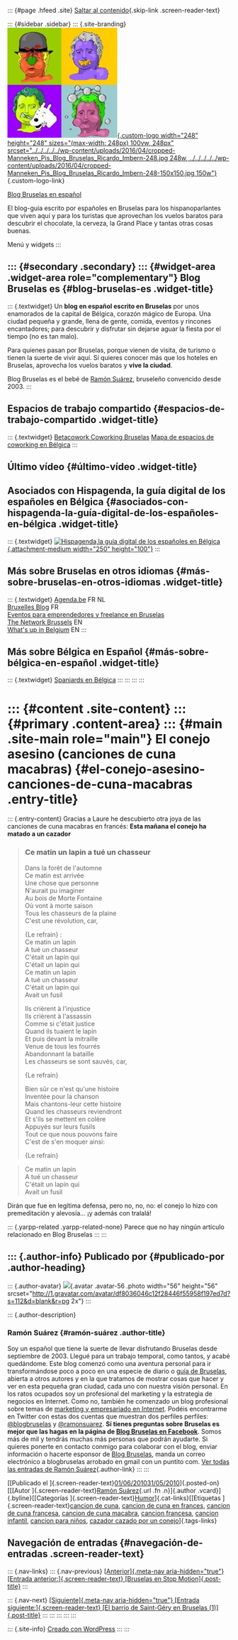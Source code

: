 ::: {#page .hfeed .site}
[Saltar al
contenido](../../../../../index.html?p=2046#content){.skip-link
.screen-reader-text}

::: {#sidebar .sidebar}
::: {.site-branding}
[![](../../../../../wp-content/uploads/2016/04/cropped-Manneken_Pis_Blog_Bruselas_Ricardo_Imbern-248.jpg){.custom-logo
width="248" height="248" sizes="(max-width: 248px) 100vw, 248px"
srcset="../../../../../wp-content/uploads/2016/04/cropped-Manneken_Pis_Blog_Bruselas_Ricardo_Imbern-248.jpg 248w, ../../../../../wp-content/uploads/2016/04/cropped-Manneken_Pis_Blog_Bruselas_Ricardo_Imbern-248-150x150.jpg 150w"}](../../../../../index.html){.custom-logo-link}

[Blog Bruselas en español](../../../../../index.html)

El blog-guía escrito por españoles en Bruselas para los hispanoparlantes
que viven aquí y para los turistas que aprovechan los vuelos baratos
para descubrir el chocolate, la cerveza, la Grand Place y tantas otras
cosas buenas.

Menú y widgets
:::

::: {#secondary .secondary}
::: {#widget-area .widget-area role="complementary"}
Blog Bruselas es {#blog-bruselas-es .widget-title}
----------------

::: {.textwidget}
Un **blog en español escrito en Bruselas** por unos enamorados de la
capital de Bélgica, corazón mágico de Europa. Una ciudad pequeña y
grande, llena de gente, comida, eventos y rincones encantadores; para
descubrir y disfrutar sin dejarse aguar la fiesta por el tiempo (no es
tan malo).

Para quienes pasan por Bruselas, porque vienen de visita, de turismo o
tienen la suerte de vivir aquí. Sí quieres conocer más que los hoteles
en Bruselas, aprovecha los vuelos baratos y **vive la ciudad**.

Blog Bruselas es el bebé de [Ramón Suárez](http://www.ramonsuarez.com),
bruseleño convencido desde 2003.
:::

Espacios de trabajo compartido {#espacios-de-trabajo-compartido .widget-title}
------------------------------

::: {.textwidget}
[Betacowork Coworking Bruselas](http://www.betacowork.com) [Mapa de
espacios de coworking en Bélgica](http://coworkingbelgium.com)
:::

Último vídeo {#último-vídeo .widget-title}
------------

Asociados con Hispagenda, la guía digital de los españoles en Bélgica {#asociados-con-hispagenda-la-guía-digital-de-los-españoles-en-bélgica .widget-title}
---------------------------------------------------------------------

::: {.textwidget}
[![Hispagenda,la guía digital de los españoles en
Bélgica](../../../../../wp-content/uploads/2010/04/Hispagenda-250px.gif "Hispagenda, la guía digital de los españoles en Bélgica"){.attachment-medium
width="250" height="100"}](http://www.hispagenda.com)
:::

Más sobre Bruselas en otros idiomas {#más-sobre-bruselas-en-otros-idiomas .widget-title}
-----------------------------------

::: {.textwidget}
[Agenda.be](http://www.agenda.be) FR NL\
[Bruxelles Blog](http://www.bxlblog.be/) FR\
[Eventos para emprendedores y freelance en
Bruselas](http://www.betacowork.com/events/)\
[The Network
Brussels](http://groups.yahoo.com/group/TheNetworkBrussels/) EN\
[What\'s up in Belgium](http://www.whatsupin.be/) EN
:::

Más sobre Bélgica en Español {#más-sobre-bélgica-en-español .widget-title}
----------------------------

::: {.textwidget}
[Spaniards en Bélgica](http://www.spaniards.es/paises/belgica)
:::
:::
:::
:::

::: {#content .site-content}
::: {#primary .content-area}
::: {#main .site-main role="main"}
El conejo asesino (canciones de cuna macabras) {#el-conejo-asesino-canciones-de-cuna-macabras .entry-title}
==============================================

::: {.entry-content}
Gracias a Laure he descubierto otra joya de las canciones de cuna
macabras en francés: **Esta mañana el conejo ha matado a un cazador**

> ### Ce matin un lapin a tué un chasseur
>
> Dans la forêt de l'automne\
> Ce matin est arrivée\
> Une chose que personne\
> N'aurait pu imaginer\
> Au bois de Morte Fontaine\
> Où vont à morte saison\
> Tous les chasseurs de la plaine\
> C'est une révolution, car,
>
> {Le refrain} :\
> Ce matin un lapin\
> A tué un chasseur\
> C'était un lapin qui\
> C'était un lapin qui\
> Ce matin un lapin\
> A tué un chasseur\
> C'était un lapin qui\
> Avait un fusil
>
> Ils crièrent à l'injustice\
> Ils crièrent à l'assassin\
> Comme si c'était justice\
> Quand ils tuaient le lapin\
> Et puis devant la mitraille\
> Venue de tous les fourrés\
> Abandonnant la bataille\
> Les chasseurs se sont sauvés, car,
>
> {Le refrain}
>
> Bien sûr ce n'est qu'une histoire\
> Inventée pour la chanson\
> Mais chantons-leur cette histoire\
> Quand les chasseurs reviendront\
> Et s'ils se mettent en colère\
> Appuyés sur leurs fusils\
> Tout ce que nous pouvons faire\
> C'est de s'en moquer ainsi:
>
> {Le refrain}

> Ce matin un lapin\
> A tué un chasseur\
> C'était un lapin qui\
> Avait un fusil

Dirán que fue en legítima defensa, pero no, no, no: el conejo lo hizo
con premeditación y alevosía... ¡y además con tralalá!

::: {.yarpp-related .yarpp-related-none}
Parece que no hay ningún artículo relacionado en Blog Bruselas
:::
:::

::: {.author-info}
Publicado por {#publicado-por .author-heading}
-------------

::: {.author-avatar}
![](http://1.gravatar.com/avatar/df8036046c12f28446f55958f197ed7d?s=56&d=blank&r=pg){.avatar
.avatar-56 .photo width="56" height="56"
srcset="http://1.gravatar.com/avatar/df8036046c12f28446f55958f197ed7d?s=112&d=blank&r=pg 2x"}
:::

::: {.author-description}
### Ramón Suárez {#ramón-suárez .author-title}

Soy un español que tiene la suerte de llevar disfrutando Bruselas desde
septiembre de 2003. Llegué para un trabajo temporal, como tantos, y
acabé quedándome. Este blog comenzó como una aventura personal para ir
transformándose poco a poco en una especie de diario o [guía de
Bruselas](../../../../../index.html), abierta a otros autores y en la
que tratamos de mostrar cosas que hacer y ver en esta pequeña gran
ciudad, cada uno con nuestra visión personal. En los ratos ocupados soy
un profesional del marketing y la estrategia de negocios en Internet.
Como no, también he comenzado un blog profesional sobre temas de
[marketing y empresariado en Internet](http://ramonsuarez.com). Podéis
encontrarme en Twitter con estas dos cuentas que muestran dos perfiles
perfiles: [\@blogbruselas](http://twitter.com/blogbruselas) y
[\@ramonsuarez](http://twitter.com/ramonsuarez). **Sí tienes preguntas
sobre Bruselas es mejor que las hagas en la página de [Blog Bruselas en
Facebook](http://www.facebook.com/blogbruselas)**. Somos más de mil y
tendrás muchas más personas que podrán ayudarte. Si quieres ponerte en
contacto conmigo para colaborar con el blog, enviar información o
hacerte esponsor de [Blog Bruselas](../../../../../index.html), manda un
correo electrónico a blogbruselas arrobado en gmail con un puntito com.
[Ver todas las entradas de Ramón
Suárez](../../../04/30/index.html?author=2){.author-link}
:::
:::

[[Publicado el
]{.screen-reader-text}[01/06/201031/05/2010](../../../../../index.html?p=2046)]{.posted-on}[[[Autor
]{.screen-reader-text}[Ramón
Suárez](../../../04/30/index.html?author=2){.url .fn .n}]{.author
.vcard}]{.byline}[[Categorías
]{.screen-reader-text}[Humor](../../../../category/humor/index.html)]{.cat-links}[[Etiquetas
]{.screen-reader-text}[cancion de
cuna](../../../../tag/cancion-de-cuna/index.html), [cancion de cuna en
frances](../../../../tag/cancion-de-cuna-en-frances/index.html),
[cancion de cuna
francesa](../../../../tag/cancion-de-cuna-francesa/index.html), [cancion
de cuna macabra](../../../../tag/cancion-de-cuna-macabra/index.html),
[cancion francesa](../../../../tag/cancion-francesa/index.html),
[cancion infantil](../../../../tag/cancion-infantil/index.html),
[cancion para niños](../../../../tag/cancion-para-ninos/index.html),
[cazador cazado por un
conejo](../../../../tag/cazador-cazado-por-un-conejo/index.html)]{.tags-links}

Navegación de entradas {#navegación-de-entradas .screen-reader-text}
----------------------

::: {.nav-links}
::: {.nav-previous}
[[Anterior]{.meta-nav aria-hidden="true"} [Entrada
anterior:]{.screen-reader-text} [Bruselas en Stop
Motion]{.post-title}](../../../../../index.html?p=2042)
:::

::: {.nav-next}
[[Siguiente]{.meta-nav aria-hidden="true"} [Entrada
siguiente:]{.screen-reader-text} [El barrio de Saint-Géry en Bruselas
(1)]{.post-title}](../../../../../index.html?p=2050)
:::
:::
:::
:::
:::

::: {.site-info}
[Creado con WordPress](https://es.wordpress.org/)
:::
:::
